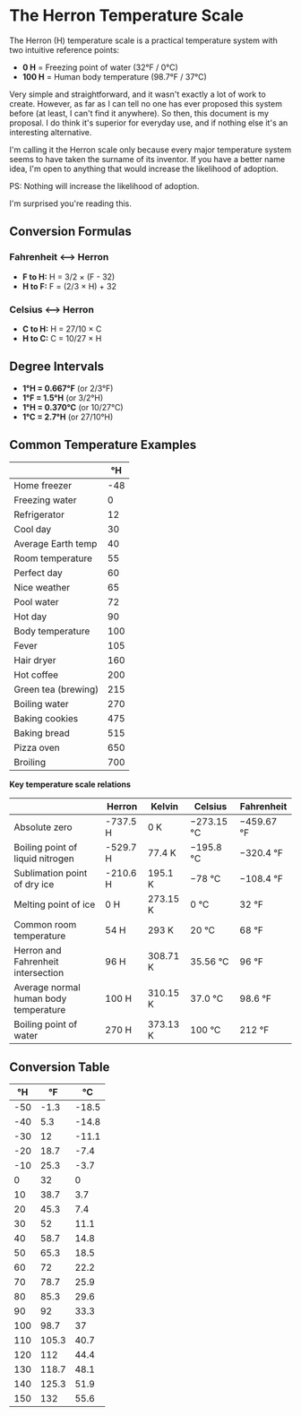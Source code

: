 # The Herron Temperature Scale

The Herron (H) temperature scale is a practical temperature system with two intuitive reference points:

- **0 H** = Freezing point of water (32°F / 0°C)
- **100 H** = Human body temperature (98.7°F / 37°C)

Very simple and straightforward, and it wasn't exactly a lot of work to create. However, as far as I can tell no one has ever proposed this system before (at least, I can't find it anywhere). So then, this document is my proposal. I do think it's superior for everyday use, and if nothing else it's an interesting alternative. 

I'm calling it the Herron scale only because every major temperature system seems to have taken the surname of its inventor. If you have a better name idea, I'm open to anything that would increase the likelihood of adoption.

PS: Nothing will increase the likelihood of adoption.

I'm surprised you're reading this.

## Conversion Formulas

### Fahrenheit ⟷ Herron
- **F to H:** H = 3/2 × (F - 32)
- **H to F:** F = (2/3 × H) + 32

### Celsius ⟷ Herron
- **C to H:** H = 27/10 × C
- **H to C:** C = 10/27 × H

## Degree Intervals

- **1°H = 0.667°F** (or 2/3°F)
- **1°F = 1.5°H** (or 3/2°H)
- **1°H = 0.370°C** (or 10/27°C)
- **1°C = 2.7°H** (or 27/10°H)

## Common Temperature Examples

|                     | °H  |
|---------------------|-----|
| Home freezer        | -48 |
| Freezing water      | 0   |
| Refrigerator        | 12  |
| Cool day            | 30  |
| Average Earth temp  | 40  |
| Room temperature    | 55  |
| Perfect day         | 60  |
| Nice weather        | 65  |
| Pool water          | 72  |
| Hot day             | 90  |
| Body temperature    | 100 |
| Fever               | 105 |
| Hair dryer          | 160 |
| Hot coffee          | 200 |
| Green tea (brewing) | 215 |
| Boiling water       | 270 |
| Baking cookies      | 475 |
| Baking bread        | 515 |
| Pizza oven          | 650 |
| Broiling            | 700 |


**Key temperature scale relations**

|                                       | Herron   | Kelvin   | Celsius    | Fahrenheit |
|---------------------------------------|----------|----------|------------|------------|
| Absolute zero                         | -737.5 H | 0 K      | −273.15 °C | −459.67 °F |
| Boiling point of liquid nitrogen      | -529.7 H | 77.4 K   | −195.8 °C  | −320.4 °F  |
| Sublimation point of dry ice          | -210.6 H | 195.1 K  | −78 °C     | −108.4 °F  |
| Melting point of ice                  | 0 H      | 273.15 K | 0 °C       | 32 °F      |
| Common room temperature               | 54 H     | 293 K    | 20 °C      | 68 °F      |
| Herron and Fahrenheit intersection    | 96 H     | 308.71 K | 35.56 °C   | 96 °F      |
| Average normal human body temperature | 100 H    | 310.15 K | 37.0 °C    | 98.6 °F    |
| Boiling point of water                | 270 H    | 373.13 K | 100 °C     | 212 °F     |

## Conversion Table

| °H  | °F    | °C    |
|-----|-------|-------|
| -50 | -1.3  | -18.5 |
| -40 | 5.3   | -14.8 |
| -30 | 12    | -11.1 |
| -20 | 18.7  | -7.4  |
| -10 | 25.3  | -3.7  |
| 0   | 32    | 0     |
| 10  | 38.7  | 3.7   |
| 20  | 45.3  | 7.4   |
| 30  | 52    | 11.1  |
| 40  | 58.7  | 14.8  |
| 50  | 65.3  | 18.5  |
| 60  | 72    | 22.2  |
| 70  | 78.7  | 25.9  |
| 80  | 85.3  | 29.6  |
| 90  | 92    | 33.3  |
| 100 | 98.7  | 37    |
| 110 | 105.3 | 40.7  |
| 120 | 112   | 44.4  |
| 130 | 118.7 | 48.1  |
| 140 | 125.3 | 51.9  |
| 150 | 132   | 55.6  |
